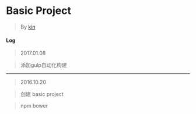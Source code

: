# Basic Project

> By [kin](https://cuikangjie.github.io/resume/)



####  Log


> 2017.01.08

> 添加gulp自动化构建

---
> 2016.10.20

> 创建 basic project

> npm bower
